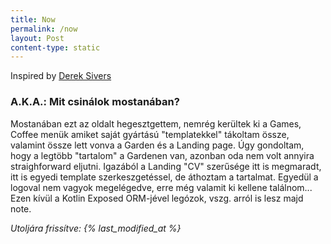 ```yaml
---
title: Now
permalink: /now
layout: Post
content-type: static
---
```

Inspired by [Derek Sivers](https://sive.rs/nowff)

### A.K.A.: Mit csinálok mostanában?

Mostanában ezt az oldalt hegesztgettem, nemrég kerültek ki a Games, Coffee menük amiket saját gyártású "templatekkel" tákoltam össze, valamint össze lett vonva a Garden és a Landing page. Úgy gondoltam, hogy a legtöbb "tartalom" a Gardenen van, azonban oda nem volt annyira straighforward eljutni. Igazából a Landing "CV" szerűsége itt is megmaradt, itt is egyedi template szerkeszgetéssel, de áthoztam a tartalmat. Egyedül a logoval nem vagyok megelégedve, erre még valamit ki kellene találnom... Ezen kívül a Kotlin Exposed ORM-jével legózok, vszg. arról is lesz majd note.


<i> Utoljára frissítve: {% last_modified_at %} </i>
